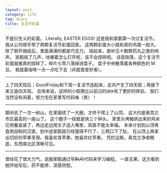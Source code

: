 ```yaml
---
layout: post
category: life
tag: diary
title: 复活节彩蛋
---
```


不是衍生义的彩蛋。
Literally, EASTER EGGS!
这是我和家鹅第一次过复活节。
我从公司顺手带了两颗复活节彩蛋回家。
这两颗彩蛋大小就和真的鸡蛋一般大。
除了掰开锡纸后，里面满满的都是巧克力。
摇起来，直听见十数颗药丸之类的响声。
家鹅摇了几声，咕嘟着怎么打开呢，该不会捏碎吧。
话音刚落，这个复活节彩蛋就被真的捏碎了，碎片七零八落掉进盘子。
盘子中央散落着各种颜色的 M 豆。
我就着咖啡一点一点吃下去（非甜食爱好者）。

---

上了四天班后；GoodFriday和下周一复活节连起来，总共产生了四天假；再接下来又是四天班。
总体来说，这样的小假期比以前过的`调休`有了更好的体验。
我们当然没有闲着，努力宅在家里写代码咯（笑）！

---

期间去了一次一树山，在里面绕了一大圈，才终于爬上了山顶。
这大约是奥克兰市区最高的一座山了。
这个圈子一绕就是快三个钟头。
家里头烤箱烘出来的鸡米花用餐盒装了，再边走边用叉子送入嘴里，简直不能太幸福。
本来计划到山顶再食用自制的汉堡，到中途家鹅就已经饿得不行了，三两口下了肚。
在山顶上再拿出切好的苹果享用。我喜欢青苹果，她喜欢红苹果。
凭栏远眺，奥克兰净收眼底，东西南北区清晰可见。

---

曾经花了很大力气，说服家鹅通过写~~BUG~~代码来学习编程。
一直无果。这方看到她开始写后，药不能停，深感欣慰。
